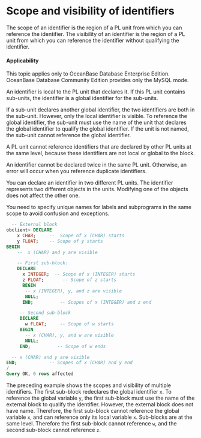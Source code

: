Scope and visibility of identifiers
===============================

The scope of an identifier is the region of a PL unit from which you can reference the identifier. The visibility of an identifier is the region of a PL unit from which you can reference the identifier without qualifying the identifier.

  <main id="notice" >
    <h4>Applicability</h4>
    <p>This topic applies only to OceanBase Database Enterprise Edition. OceanBase Database Community Edition provides only the MySQL mode. </p>
  </main>

An identifier is local to the PL unit that declares it. If this PL unit contains sub-units, the identifier is a global identifier for the sub-units.

If a sub-unit declares another global identifier, the two identifiers are both in the sub-unit. However, only the local identifier is visible. To reference the global identifier, the sub-unit must use the name of the unit that declares the global identifier to qualify the global identifier. If the unit is not named, the sub-unit cannot reference the global identifier.

A PL unit cannot reference identifiers that are declared by other PL units at the same level, because these identifiers are not local or global to the block.

An identifier cannot be declared twice in the same PL unit. Otherwise, an error will occur when you reference duplicate identifiers.

You can declare an identifier in two different PL units. The identifier represents two different objects in the units. Modifying one of the objects does not affect the other one.

You need to specify unique names for labels and subprograms in the same scope to avoid confusion and exceptions.

```sql
  -- External block
obclient> DECLARE
    x CHAR;     --  Scope of x (CHAR) starts
    y FLOAT;    -- Scope of y starts
BEGIN
    --  x (CHAR) and y are visible

    -- First sub-block:
    DECLARE
      x INTEGER;  -- Scope of x (INTEGER) starts
      z FLOAT;       -- Scope of z starts
      BEGIN
       -- x (INTEGER), y, and z are visible
       NULL;
      END;          -- Scopes of x (INTEGER) and z end

     -- Second sub-block
     DECLARE
       w FLOAT;     -- Scope of w starts
     BEGIN
       -- x (CHAR), y, and w are visible
       NULL;
     END;          -- Scope of w ends

  -- x (CHAR) and y are visible
END;            -- Scopes of x (CHAR) and y end
/
Query OK, 0 rows affected
```



The preceding example shows the scopes and visibility of multiple identifiers. The first sub-block redeclares the global identifier `x`. To reference the global variable `y`, the first sub-block must use the name of the external block to qualify the identifier. However, the external block does not have name. Therefore, the first sub-block cannot reference the global variable `x`, and can reference only its local variable `x`. Sub-blocks are at the same level. Therefore the first sub-block cannot reference `w`, and the second sub-block cannot reference `z`.
